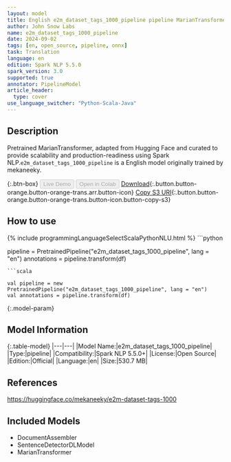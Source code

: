 ```yaml
---
layout: model
title: English e2m_dataset_tags_1000_pipeline pipeline MarianTransformer from mekaneeky
author: John Snow Labs
name: e2m_dataset_tags_1000_pipeline
date: 2024-09-02
tags: [en, open_source, pipeline, onnx]
task: Translation
language: en
edition: Spark NLP 5.5.0
spark_version: 3.0
supported: true
annotator: PipelineModel
article_header:
  type: cover
use_language_switcher: "Python-Scala-Java"
---
```


## Description

Pretrained MarianTransformer, adapted from Hugging Face and curated to provide scalability and production-readiness using Spark NLP.`e2m_dataset_tags_1000_pipeline` is a English model originally trained by mekaneeky.

{:.btn-box}
<button class="button button-orange" disabled>Live Demo</button>
<button class="button button-orange" disabled>Open in Colab</button>
[Download](https://s3.amazonaws.com/auxdata.johnsnowlabs.com/public/models/e2m_dataset_tags_1000_pipeline_en_5.5.0_3.0_1725303914596.zip){:.button.button-orange.button-orange-trans.arr.button-icon}
[Copy S3 URI](s3://auxdata.johnsnowlabs.com/public/models/e2m_dataset_tags_1000_pipeline_en_5.5.0_3.0_1725303914596.zip){:.button.button-orange.button-orange-trans.button-icon.button-copy-s3}

## How to use



<div class="tabs-box" markdown="1">
{% include programmingLanguageSelectScalaPythonNLU.html %}
```python

pipeline = PretrainedPipeline("e2m_dataset_tags_1000_pipeline", lang = "en")
annotations =  pipeline.transform(df)   

```
```scala

val pipeline = new PretrainedPipeline("e2m_dataset_tags_1000_pipeline", lang = "en")
val annotations = pipeline.transform(df)

```
</div>

{:.model-param}
## Model Information

{:.table-model}
|---|---|
|Model Name:|e2m_dataset_tags_1000_pipeline|
|Type:|pipeline|
|Compatibility:|Spark NLP 5.5.0+|
|License:|Open Source|
|Edition:|Official|
|Language:|en|
|Size:|530.7 MB|

## References

https://huggingface.co/mekaneeky/e2m-dataset-tags-1000

## Included Models

- DocumentAssembler
- SentenceDetectorDLModel
- MarianTransformer